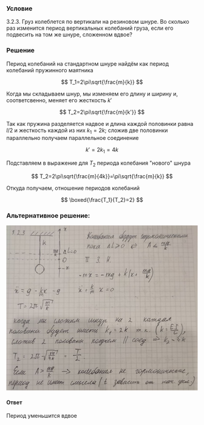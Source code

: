 ###  Условие

$3.2.3.$ Груз колеблется по вертикали на резиновом шнуре. Во сколько раз изменится период вертикальных колебаний груза, если его подвесить на том же шнуре, сложенном вдвое?

### Решение

Период колебаний на стандартном шнуре найдём как период колебаний пружинного маятника

$$
T_1=2\pi\sqrt{\frac{m}{k}}
$$

Когда мы складываем шнур, мы изменяем его длину и ширину и, соответсвенно, меняет его жесткость $k'$

$$
T_2=2\pi\sqrt{\frac{m}{k'}}
$$

Так как пружина разделяется надвое и длина каждой половинки равна $l/2$ и жесткость каждой из них $k_1=2k$; сложив две половинки параллельно получаем параллельное соединение

$$
k'=2k_1=4k
$$

Подставляем в выражение для $T_2$ периода колебания "нового" шнура

$$
T_2=2\pi\sqrt{\frac{m}{4k}}=\pi\sqrt{\frac{m}{k}}
$$

Откуда получаем, отношение периодов колебаний

$$
\boxed{\frac{T_1}{T_2}=2}
$$

###  Альтернативное решение:

![|876x754, 67%](../../img/3.2.3/01.jpg)

#### Ответ

Период уменьшится вдвое
